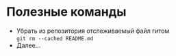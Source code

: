 # Полезные команды
- Убрать из репозитория отслеживаемый файл гитом <br>
```git rm --cached README.md```
- Далее...